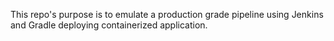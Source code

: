 This repo's purpose is to emulate a production grade pipeline using Jenkins and Gradle deploying containerized application.
